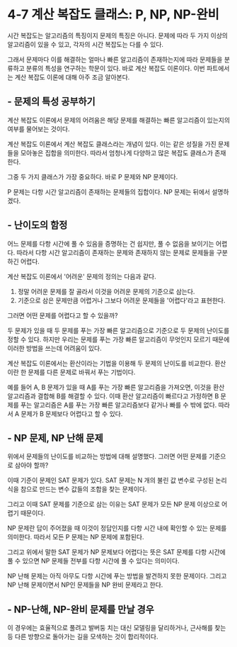 # 4-7 계산 복잡도 클래스: P, NP, NP-완비

시간 복잡도는 알고리즘의 특징이지 문제의 특징은 아니다. 문제에 따라 두 가지 이상의 알고리즘이 있을 수 있고, 각자의 시간 복잡도는 다를 수 있다.

그래서 문제마다 이를 해결하는 얼마나 빠른 알고리즘이 존재하는지에 따라 문제들을 분류하고 분류의 특성을 연구하는 학문이 있다. 바로 계산 복잡도 이론이다. 이번 파트에서는 계산 복잡도 이론에 대해 아주 조금 알아본다.



## - 문제의 특성 공부하기

계산 복잡도 이론에서 문제의 어려움은 해당 문제를 해결하는 빠른 알고리즘이 있는지의 여부를 물어보는 것이다. 

계산 복잡도 이론에서 계산 복잡도 클래스라는 개념이 있다. 이는 같은 성질을 가진 문제들을 모아놓은 집합을 의미한다. 따라서 엄청나게 다양하고 많은 복잡도 클래스가 존재한다. 

그중 두 가지 클래스가 가장 중요하다. 바로 P 문제와 NP 문제이다. 

P 문제는 다항 시간 알고리즘이 존재하는 문제들의 집합이다. NP 문제는 뒤에서 설명하겠다.



## -  난이도의 함정

어느 문제를 다항 시간에 풀 수 있음을 증명하는 건 쉽지만, 풀 수 없음을 보이기는 어렵다. 따라서 다항 시간 알고리즘이 존재하는 문제와 존재하지 않는 문제로 문제들을 구분하긴 어렵다. 

계산 복잡도 이론에서 '어려운' 문제의 정의는 다음과 같다. 

1. 정말 어려운 문제를 잘 골라서 이것을 어려운 문제의 기준으로 삼는다.
2. 기준으로 삼은 문제만큼 어렵거나 그보다 어려운 문제들을 '어렵다'라고 표현한다.



그러면 어떤 문제를 어렵다고 할 수 있을까?

두 문제가 있을 때 두 문제를 푸는 가장 빠른 알고리즘으로 기준으로 두 문제의 난이도를 정할 수 있다. 하지만 우리는 문제를 푸는 가장 빠른 알고리즘이 무엇인지 모르기 때문에 이러한 방법을 쓰는데 어려움이 있다.

계산 복잡도 이론에서는 환산이라는 기법을 이용해 두 문제의 난이도를 비교한다. 환산이란 한 문제를 다른 문제로 바꿔서 푸는 기법이다. 

예를 들어 A, B 문제가 있을 때 A를 푸는 가장 빠른 알고리즘을 가져오면, 이것을 환산 알고리즘과 결합해 B를 해결할 수 있다. 이때 환산 알고리즘이 빠르다고 가정하면 B 문제를 푸는 알고리즘은 A를 푸는 가장 빠른 알고리즘보다 같거나 빠를 수 밖에 없다. 따라서 A 문제가 B 문제보다 어렵다고 할 수 있다. 



## - NP 문제, NP 난해 문제

위에서 문제들의 난이도를 비교하는 방법에 대해 설명했다. 그러면 어떤 문제를 기준으로 삼아야 할까?

이때 기준이 문제인 SAT 문제가 있다. SAT 문제는 N 개의 불린 값 변수로 구성된 논리식을 참으로 만드는 변수 값들의 조합을 찾는 문제이다. 

그리고 이때 SAT 문제를 기준으로 삼는 이유는 SAT 문제가 모든 NP 문제 이상으로 어렵기 때문이다. 



NP 문제란 답이 주어졌을 때 이것이 정답인지를 다항 시간 내에 확인할 수 있는 문제를 의미한다. 따라서 모든 P 문제는 NP 문제에 포함된다.

그리고 위에서 말한 SAT 문제가 NP 문제보다 어렵다는 뜻은 SAT 문제를 다항 시간에 풀 수 있으면 NP 문제들 전부를 다항 시간에 풀 수 있다는 의미이다. 



NP 난해 문제는 아직 아무도 다항 시간에 푸는 방법을 발견하지 못한 문제이다. 그리고 NP 난해 문제이면서 NP인 문제들을 NP 완비 문제라고 한다. 



## - NP-난해, NP-완비 문제를 만날 경우

이 경우에는 효율적으로 풀려고 발버둥 치는 대신 모델링을 달리하거나, 근사해를 찾는 등 다른 방향으로 돌아가는 길을 모색하는 것이 합리적이다. 